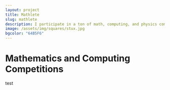 ```yaml
---
layout: project
title: Mathlete
slug: mathlete
description: I participate in a ton of math, computing, and physics competitions!
image: /assets/img/squares/stux.jpg
bgcolor: "64B5F6"
---
```


# Mathematics and Computing Competitions

test